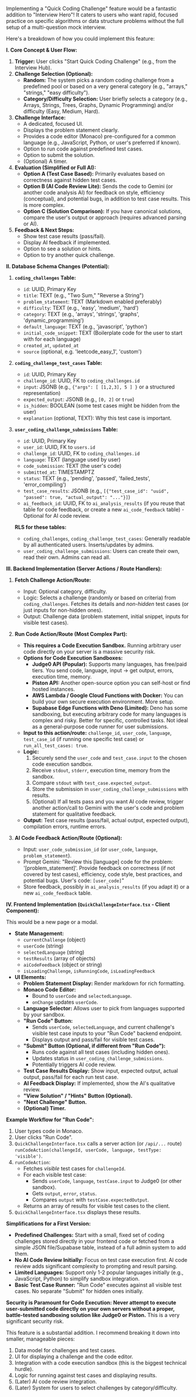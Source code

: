 Implementing a "Quick Coding Challenge" feature would be a fantastic addition to "Interview Hero"! It caters to users who want rapid, focused practice on specific algorithms or data structure problems without the full setup of a multi-question mock interview.

Here's a breakdown of how you could implement this feature:

**I. Core Concept & User Flow:**

1.  **Trigger:** User clicks "Start Quick Coding Challenge" (e.g., from the Interview Hub).
2.  **Challenge Selection (Optional):**
    *   **Random:** The system picks a random coding challenge from a predefined pool or based on a very general category (e.g., "arrays," "strings," "easy difficulty").
    *   **Category/Difficulty Selection:** User briefly selects a category (e.g., Arrays, Strings, Trees, Graphs, Dynamic Programming) and/or difficulty (Easy, Medium, Hard).
3.  **Challenge Interface:**
    *   A dedicated, focused UI.
    *   Displays the problem statement clearly.
    *   Provides a code editor (Monaco) pre-configured for a common language (e.g., JavaScript, Python, or user's preferred if known).
    *   Option to run code against predefined test cases.
    *   Option to submit the solution.
    *   (Optional) A timer.
4.  **Evaluation (Simplified or Full AI):**
    *   **Option A (Test Case Based):** Primarily evaluates based on correctness against hidden test cases.
    *   **Option B (AI Code Review Lite):** Sends the code to Gemini (or another code analysis AI) for feedback on style, efficiency (conceptual), and potential bugs, in addition to test case results. This is more complex.
    *   **Option C (Solution Comparison):** If you have canonical solutions, compare the user's output or approach (requires advanced parsing or AI).
5.  **Feedback & Next Steps:**
    *   Show test case results (pass/fail).
    *   Display AI feedback if implemented.
    *   Option to see a solution or hints.
    *   Option to try another quick challenge.

**II. Database Schema Changes (Potential):**

1.  **`coding_challenges` Table:**
    *   `id`: UUID, Primary Key
    *   `title`: TEXT (e.g., "Two Sum," "Reverse a String")
    *   `problem_statement`: TEXT (Markdown enabled preferably)
    *   `difficulty`: TEXT (e.g., 'easy', 'medium', 'hard')
    *   `category`: TEXT (e.g., 'arrays', 'strings', 'graphs', 'dynamic_programming')
    *   `default_language`: TEXT (e.g., 'javascript', 'python')
    *   `initial_code_snippet`: TEXT (Boilerplate code for the user to start with for each language)
    *   `created_at`, `updated_at`
    *   `source` (optional, e.g. 'leetcode_easy_1', 'custom')

2.  **`coding_challenge_test_cases` Table:**
    *   `id`: UUID, Primary Key
    *   `challenge_id`: UUID, FK to `coding_challenges.id`
    *   `input`: JSONB (e.g., `{"args": [ [1,2,3], 5 ] }` or a structured representation)
    *   `expected_output`: JSONB (e.g., `[0, 2]` or `true`)
    *   `is_hidden`: BOOLEAN (some test cases might be hidden from the user)
    *   `explanation` (optional, TEXT): Why this test case is important.

3.  **`user_coding_challenge_submissions` Table:**
    *   `id`: UUID, Primary Key
    *   `user_id`: UUID, FK to `users.id`
    *   `challenge_id`: UUID, FK to `coding_challenges.id`
    *   `language`: TEXT (language used by user)
    *   `code_submission`: TEXT (the user's code)
    *   `submitted_at`: TIMESTAMPTZ
    *   `status`: TEXT (e.g., 'pending', 'passed', 'failed_tests', 'error_compiling')
    *   `test_case_results`: JSONB (e.g., `[{"test_case_id": "uuid", "passed": true, "actual_output": "..."}]`)
    *   `ai_feedback_id`: UUID, FK to `ai_analysis_results` (if you reuse that table for code feedback, or create a new `ai_code_feedback` table) - Optional for AI code review.

    **RLS for these tables:**
    *   `coding_challenges`, `coding_challenge_test_cases`: Generally readable by all authenticated users. Inserts/updates by admins.
    *   `user_coding_challenge_submissions`: Users can create their own, read their own. Admins can read all.

**III. Backend Implementation (Server Actions / Route Handlers):**

1.  **Fetch Challenge Action/Route:**
    *   Input: Optional category, difficulty.
    *   Logic: Selects a challenge (randomly or based on criteria) from `coding_challenges`. Fetches its details and *non-hidden* test cases (or just inputs for non-hidden ones).
    *   Output: Challenge data (problem statement, initial snippet, inputs for visible test cases).

2.  **Run Code Action/Route (Most Complex Part):**
    *   **This requires a Code Execution Sandbox.** Running arbitrary user code directly on your server is a massive security risk.
    *   **Options for Code Execution Sandboxes:**
        *   **Judge0 API (Popular):** Supports many languages, has free/paid tiers. You send code, language, input -> get output, errors, execution time, memory.
        *   **Piston API:** Another open-source option you can self-host or find hosted instances.
        *   **AWS Lambda / Google Cloud Functions with Docker:** You can build your own secure execution environment. More setup.
        *   **Supabase Edge Functions with Deno (Limited):** Deno has some sandboxing, but executing arbitrary code for many languages is complex and risky. Better for specific, controlled tasks. Not ideal as a general-purpose code runner for user submissions.
    *   **Input to this action/route:** `challenge_id`, `user_code`, `language`, `test_case_id` (if running one specific test case) or `run_all_test_cases: true`.
    *   **Logic:**
        1.  Securely send the `user_code` and `test_case.input` to the chosen code execution sandbox.
        2.  Receive `stdout`, `stderr`, execution time, memory from the sandbox.
        3.  Compare `stdout` with `test_case.expected_output`.
        4.  Store the submission in `user_coding_challenge_submissions` with results.
        5.  (Optional) If all tests pass and you want AI code review, trigger another action/call to Gemini with the user's code and problem statement for qualitative feedback.
    *   **Output:** Test case results (pass/fail, actual output, expected output), compilation errors, runtime errors.

3.  **AI Code Feedback Action/Route (Optional):**
    *   Input: `user_code_submission_id` (or `user_code`, `language`, `problem_statement`).
    *   Prompt Gemini: "Review this [language] code for the problem: '[problem_statement]'. Provide feedback on correctness (if not covered by test cases), efficiency, code style, best practices, and potential bugs. User's code: ```[user_code]```"
    *   Store feedback, possibly in `ai_analysis_results` (if you adapt it) or a new `ai_code_feedback` table.

**IV. Frontend Implementation (`QuickChallengeInterface.tsx` - Client Component):**

This would be a new page or a modal.

*   **State Management:**
    *   `currentChallenge` (object)
    *   `userCode` (string)
    *   `selectedLanguage` (string)
    *   `testResults` (array of objects)
    *   `aiCodeFeedback` (object or string)
    *   `isLoadingChallenge`, `isRunningCode`, `isLoadingFeedback`
*   **UI Elements:**
    *   **Problem Statement Display:** Render markdown for rich formatting.
    *   **Monaco Code Editor:**
        *   Bound to `userCode` and `selectedLanguage`.
        *   `onChange` updates `userCode`.
    *   **Language Selector:** Allows user to pick from languages supported by your sandbox.
    *   **"Run Code" Button:**
        *   Sends `userCode`, `selectedLanguage`, and current challenge's visible test case inputs to your "Run Code" backend endpoint.
        *   Displays output and pass/fail for visible test cases.
    *   **"Submit" Button (Optional, if different from "Run Code"):**
        *   Runs code against all test cases (including hidden ones).
        *   Updates status in `user_coding_challenge_submissions`.
        *   Potentially triggers AI code review.
    *   **Test Case Results Display:** Show input, expected output, actual output, pass/fail for each run test case.
    *   **AI Feedback Display:** If implemented, show the AI's qualitative review.
    *   **"View Solution" / "Hints" Button (Optional).**
    *   **"Next Challenge" Button.**
    *   **(Optional) Timer.**

**Example Workflow for "Run Code":**

1.  User types code in Monaco.
2.  User clicks "Run Code".
3.  `QuickChallengeInterface.tsx` calls a server action (or `/api/...` route) `runCodeAction(challengeId, userCode, language, testType: 'visible')`.
4.  `runCodeAction`:
    *   Fetches *visible* test cases for `challengeId`.
    *   For each visible test case:
        *   Sends `userCode`, `language`, `testCase.input` to Judge0 (or other sandbox).
        *   Gets `output`, `error`, `status`.
        *   Compares `output` with `testCase.expectedOutput`.
    *   Returns an array of results for visible test cases to the client.
5.  `QuickChallengeInterface.tsx` displays these results.

**Simplifications for a First Version:**

*   **Predefined Challenges:** Start with a small, fixed set of coding challenges stored directly in your frontend code or fetched from a simple JSON file/Supabase table, instead of a full admin system to add them.
*   **No AI Code Review Initially:** Focus on test case execution first. AI code review adds significant complexity to prompting and result parsing.
*   **Limited Languages:** Support only 1-2 popular languages initially (e.g., JavaScript, Python) to simplify sandbox integration.
*   **Basic Test Case Runner:** "Run Code" executes against all visible test cases. No separate "Submit" for hidden ones initially.

**Security is Paramount for Code Execution:**
**Never attempt to execute user-submitted code directly on your own servers without a proper, battle-tested sandboxing solution like Judge0 or Piston.** This is a very significant security risk.

This feature is a substantial addition. I recommend breaking it down into smaller, manageable pieces:
1.  Data model for challenges and test cases.
2.  UI for displaying a challenge and the code editor.
3.  Integration with a code execution sandbox (this is the biggest technical hurdle).
4.  Logic for running against test cases and displaying results.
5.  (Later) AI code review integration.
6.  (Later) System for users to select challenges by category/difficulty.